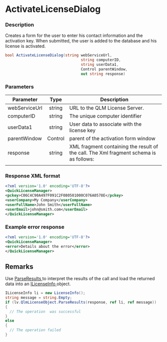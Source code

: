 # ActivateLicenseDialog

### Description

Creates a form for the user to enter his contact information and the activation key. When submitted, the user is added to the database and his license is activated.

```c#
bool ActivateLicenseDialog(string webServiceUrl, 
                                  string computerID, 
                                  string userData1, 
                                  Control parentWindow, 
                                  out string response)
```

### Parameters

| Parameter     |   Type  | Description                                                                            |
| ------------- | :-----: | -------------------------------------------------------------------------------------- |
| webServiceUrl |  string | URL to the QLM License Server.                                                         |
| computerID    |  string | The unique computer identifier                                                         |
| userData1     |  string | User data to associate with the license key                                            |
| parentWindow  | Control | parent of the activation form window                                                   |
| response      |  string | XML fragment containing the result of the call. The Xml fragment schema is as follows: |
|               |         |                                                                                        |

### Response XML format

```xml
<?xml version='1.0' encoding='UTF-8'?>
<QuickLicenseManager>
<pckey>C06C4C90A497F091C2F080501000C076A0578E</pckey>
<userCompany>My Company</userCompany>
<userFullName>John Smith</userFullName>
<userEmail>john@smith.com</userEmail>
</QuickLicenseManager>
```

### Example error response

```xml
<?xml version='1.0' encoding='UTF-8'?>
<QuickLicenseManager>
<error>Details about the error</error>
</QuickLicenseManager>
```

## Remarks

Use [ParseResults ](https://soraco.readme.io/reference/parseresults)to interpret the results of the call and load the returned data into an [ILicenseInfo ](https://soraco.readme.io/reference/ilicenseinfo)object.

```c#
ILicenseInfo li = new LicenseInfo();
string message = string.Empty;
if (lv.QlmLicenseObject.ParseResults(response, ref li, ref message))
{
  // The operation  was successful	
}
else
{
  // The operation failed
}
```
